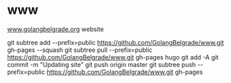 # www
www.golangbelgrade.org website

git subtree add --prefix=public https://github.com/GolangBelgrade/www.git gh-pages --squash
git subtree pull --prefix=public https://github.com/GolangBelgrade/www.git gh-pages
hugo
git add -A
git commit -m "Updating site"
git push origin master
git subtree push --prefix=public https://github.com/GolangBelgrade/www.git gh-pages
